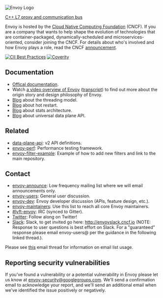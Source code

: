 ![Envoy Logo](https://github.com/envoyproxy/artwork/blob/master/PNG/Envoy_Logo_Final_PANTONE.png)

[C++ L7 proxy and communication bus](https://envoyproxy.github.io/)

Envoy is hosted by the [Cloud Native Computing Foundation](https://cncf.io) (CNCF). If you are a company that wants to help shape the evolution of technologies that are container-packaged, dynamically-scheduled and microservices-oriented, consider joining the CNCF. For details about who's involved and how Envoy plays a role, read the CNCF [announcement](https://www.cncf.io/blog/2017/09/13/cncf-hosts-envoy/).

[![CII Best Practices](https://bestpractices.coreinfrastructure.org/projects/1266/badge)](https://bestpractices.coreinfrastructure.org/projects/1266)
[![Coverity](https://scan.coverity.com/projects/10180/badge.svg)](https://scan.coverity.com/projects/envoy-proxy)

## Documentation

* [Offical documentation](https://envoyproxy.github.io).
* Watch [a video overview of Envoy](https://www.youtube.com/watch?v=RVZX4CwKhGE)
([transcript](https://www.microservices.com/talks/lyfts-envoy-monolith-service-mesh-matt-klein/))
to find out more about the origin story and design philosophy of Envoy.
* [Blog](https://medium.com/@mattklein123/envoy-threading-model-a8d44b922310) about the threading model.
* [Blog](https://medium.com/@mattklein123/envoy-hot-restart-1d16b14555b5) about hot restart.
* [Blog](https://medium.com/@mattklein123/envoy-stats-b65c7f363342) about stats architecture.
* [Blog](https://medium.com/@mattklein123/the-universal-data-plane-api-d15cec7a) about universal data plane API.

## Related

* [data-plane-api](https://github.com/envoyproxy/data-plane-api): v2 API definitions.
* [envoy-perf](https://github.com/envoyproxy/envoy-perf): Performance testing framework.
* [envoy-filter-example](https://github.com/envoyproxy/envoy-filter-example): Example of how to add new filters
  and link to the main repository.

## Contact

* [envoy-announce](https://groups.google.com/forum/#!forum/envoy-announce): Low frequency mailing
  list where we will email announcements only.
* [envoy-users](https://groups.google.com/forum/#!forum/envoy-users): General user discussion.
* [envoy-dev](https://groups.google.com/forum/#!forum/envoy-dev): Envoy developer discussion (APIs,
  feature design, etc.).
* [envoy-maintainers](https://groups.google.com/forum/#!forum/envoy-maintainers): Use this list
  to reach all core Envoy maintainers.
* [#lyft-envoy](http://webchat.freenode.net/?channels=lyft-envoy): IRC (synced to Gitter).
* [Twitter](https://twitter.com/EnvoyProxy/): Follow along on Twitter!
* [Slack](https://envoyproxy.slack.com/): Slack, to get invited go here: http://envoyslack.cncf.io (NOTE: Response to user
  questions is best effort on Slack. For a "guaranteed" response please email envoy-users@ per the
  guidance in the following linked thread.).

Please see [this](https://groups.google.com/forum/#!topic/envoy-announce/l9zjYsnS3TY) email thread 
for information on email list usage.

## Reporting security vulnerabilities

If you've found a vulnerability or a potential vulnerability in Envoy
please let us know at envoy-security@googlegroups.com. We'll send a
confirmation email to acknowledge your report, and we'll send an
additional email when we've identified the issue positively or negatively.


